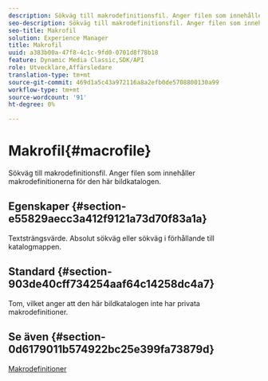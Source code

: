 ```yaml
---
description: Sökväg till makrodefinitionsfil. Anger filen som innehåller makrodefinitionerna för den här bildkatalogen.
seo-description: Sökväg till makrodefinitionsfil. Anger filen som innehåller makrodefinitionerna för den här bildkatalogen.
seo-title: Makrofil
solution: Experience Manager
title: Makrofil
uuid: a383b00a-47f8-4c1c-9fd0-0701d8f78b18
feature: Dynamic Media Classic,SDK/API
role: Utvecklare,Affärsledare
translation-type: tm+mt
source-git-commit: 469d1a5c43a972116a8a2efb0de5708800130a99
workflow-type: tm+mt
source-wordcount: '91'
ht-degree: 0%

---
```



# Makrofil{#macrofile}

Sökväg till makrodefinitionsfil. Anger filen som innehåller makrodefinitionerna för den här bildkatalogen.

## Egenskaper {#section-e55829aecc3a412f9121a73d70f83a1a}

Textsträngsvärde. Absolut sökväg eller sökväg i förhållande till katalogmappen.

## Standard {#section-903de40cff734254aaf64c14258dc4a7}

Tom, vilket anger att den här bildkatalogen inte har privata makrodefinitioner.

## Se även {#section-0d6179011b574922bc25e399fa73879d}

[Makrodefinitioner](../../../../../is-api/image-catalog/image-serving-api-ref/c-image-catalog-reference/c-macro-definition-reference/c-macro-definition-reference.md#concept-5ec73f7636c1496fba1e94094e694e79)
